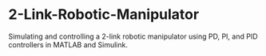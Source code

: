 # 2-Link-Robotic-Manipulator
Simulating and controlling a 2-link robotic manipulator using PD, PI, and PID controllers in MATLAB and Simulink.
